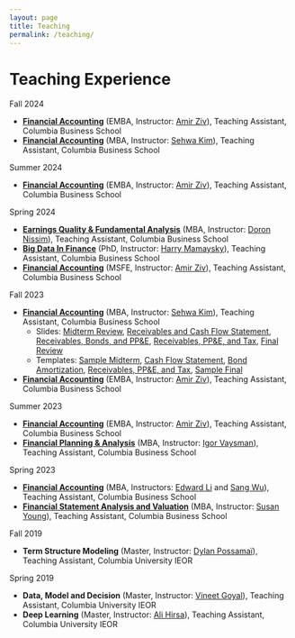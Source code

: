 ```yaml
---
layout: page
title: Teaching
permalink: /teaching/
---
```


# Teaching Experience
Fall 2024 
- [**Financial Accounting**](https://courses.business.columbia.edu/B5001) (EMBA, Instructor: [Amir Ziv](https://business.columbia.edu/faculty/people/amir-ziv)), Teaching Assistant, Columbia Business School 
- [**Financial Accounting**](https://courses.business.columbia.edu/B6001) (MBA, Instructor: [Sehwa Kim](https://sites.google.com/view/sehwakim)), Teaching Assistant, Columbia Business School 

Summer 2024
- [**Financial Accounting**](https://courses.business.columbia.edu/B5001) (EMBA, Instructor: [Amir Ziv](https://business.columbia.edu/faculty/people/amir-ziv)), Teaching Assistant, Columbia Business School 

Spring 2024 
- [**Earnings Quality & Fundamental Analysis**](https://courses.business.columbia.edu/B8008) (MBA, Instructor: [Doron Nissim](https://business.columbia.edu/faculty/people/doron-nissim)), Teaching Assistant, Columbia Business School 
- [**Big Data In Finance**](https://courses.business.columbia.edu/B9334) (PhD, Instructor: [Harry Mamaysky](https://business.columbia.edu/faculty/people/harry-mamaysky)), Teaching Assistant, Columbia Business School  
- [**Financial Accounting**](https://courses.business.columbia.edu/B9030) (MSFE, Instructor: [Amir Ziv](https://business.columbia.edu/faculty/people/amir-ziv)), Teaching Assistant, Columbia Business School 

Fall 2023
- [**Financial Accounting**](https://courses.business.columbia.edu/B6001) (MBA, Instructor: [Sehwa Kim](https://sites.google.com/view/sehwakim)), Teaching Assistant, Columbia Business School 
    - Slides: <a href="Financial_Accounting_Recitation_Midterm.pdf">Midterm Review</a>, <a href="Financial_Accounting_Recitation_Nov_3.pdf">Receivables and Cash Flow Statement</a>, <a href="Financial_Accounting_Recitation_Nov_10.pdf">Receivables, Bonds, and PP&E</a>, <a href="Financial_Accounting_Recitation_Nov_17.pdf">Receivables, PP&E, and Tax</a>, <a href="Financial_Accounting_Recitation_Finals.pdf">Final Review</a>
    - Templates: <a href="Template_Midterm.xlsx">Sample Midterm</a>, <a href="Template_SCF.xlsx">Cash Flow Statement</a>, <a href="Template_Bond_Amortization.xlsx">Bond Amortization</a>, <a href="Template_Receivables_PPE_Tax.xlsx">Receivables, PP&E, and Tax</a>, <a href="Template_Final.xlsx">Sample Final</a>
- [**Financial Accounting**](https://courses.business.columbia.edu/B5001) (EMBA, Instructor: [Amir Ziv](https://business.columbia.edu/faculty/people/amir-ziv)), Teaching Assistant, Columbia Business School 

Summer 2023
- [**Financial Accounting**](https://courses.business.columbia.edu/B5001) (EMBA, Instructor: [Amir Ziv](https://business.columbia.edu/faculty/people/amir-ziv)), Teaching Assistant, Columbia Business School 
- [**Financial Planning & Analysis**](https://courses.business.columbia.edu/B8007) (MBA, Instructor: [Igor Vaysman](https://zicklin.baruch.cuny.edu/faculty-profile/igor-vaysman/)), Teaching Assistant, Columbia Business School 

Spring 2023
- [**Financial Accounting**](https://courses.business.columbia.edu/B6001) (MBA, Instructors: [Edward Li](https://zicklin.baruch.cuny.edu/faculty-profile/edward-x-li/) and [Sang Wu](https://www8.gsb.columbia.edu/cbs-directory/detail/sw3724)), Teaching Assistant, Columbia Business School 
- [**Financial Statement Analysis and Valuation**](https://courses.business.columbia.edu/B8009) (MBA, Instructor: [Susan Young](https://www.fordham.edu/gabelli-school-of-business/faculty/full-time-faculty/susan-young/)), Teaching Assistant, Columbia Business School 

Fall 2019
- **Term Structure Modeling** (Master, Instructor: [Dylan Possamaï](https://sites.google.com/site/possamaidylan/)), Teaching Assistant, Columbia University IEOR

Spring 2019
- **Data, Model and Decision** (Master, Instructor: [Vineet Goyal](http://www.columbia.edu/~vg2277/)), Teaching Assistant, Columbia University IEOR
- **Deep Learning** (Master, Instructor: [Ali Hirsa](https://www.ieor.columbia.edu/faculty/ali-hirsa)), Teaching Assistant, Columbia University IEOR